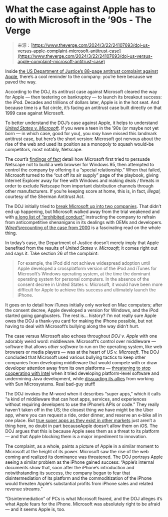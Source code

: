 <!--yml
category: 未分类
date: 2024-05-29 12:34:48
-->

# What the case against Apple has to do with Microsoft in the ’90s - The Verge

> 来源：[https://www.theverge.com/2024/3/22/24107693/doj-us-versus-apple-complaint-microsoft-antitrust-case](https://www.theverge.com/2024/3/22/24107693/doj-us-versus-apple-complaint-microsoft-antitrust-case)

Inside [the US Department of Justice’s 88-page antitrust complaint against Apple](/2024/3/21/24107659/apple-doj-lawsuit-antitrust-documents-suing), there’s a cool reminder to the company: you’re here because we paved the way.

According to the DOJ, its antitrust case against Microsoft cleared the way for Apple — then teetering on bankruptcy — to launch its breakout success: the iPod. Decades and trillions of dollars later, Apple is in the hot seat. And because time is a flat circle, it’s facing an antitrust case built directly on that 1999 case against Microsoft.

To better understand the DOJ’s case against Apple, it helps to understand [*United States v. Microsoft*](https://www.justice.gov/atr/case/us-v-microsoft-corporation-browser-and-middleware#district). If you were a teen in the ’90s (or maybe not yet born — in which case, good for you), you *may* have missed this landmark antitrust case, but here’s the short version: Microsoft got nervous about the rise of the web and used its position as a monopoly to squash would-be competitors, most notably, Netscape.

The court’s [findings of fact](https://www.justice.gov/atr/us-v-microsoft-courts-findings-fact#iv) detail how Microsoft first tried to persuade Netscape not to build a web browser for Windows 95, then attempted to control the company by offering it a “special relationship.” When that failed, Microsoft turned to the “cut off its air supply” page of the playbook, giving Internet Explorer away for free with Windows and making deals / threats in order to exclude Netscape from important distribution channels through other manufacturers. If you’re keeping score at home, this is, in fact, *illegal,* courtesy of the Sherman Antitrust Act.

The DOJ initially tried to [break Microsoft up into two companies](https://www.justice.gov/atr/final-judgment-us-v-microsoft-corporation-state-new-york-et-al-v-microsoft-corporation). That didn’t end up happening, but Microsoft walked away from the trial weakened and with [a long list of “prohibited conduct”](https://www.justice.gov/atr/case-document/final-judgment-133) instructing the company to refrain from anticompetitive shenanigans in its dealings with OEMs and developers. [*Wired*’srecounting of the case from 2000](https://www.wired.com/2000/11/microsoft-7/) is a fascinating read on the whole thing.

In today’s case, the Department of Justice doesn’t merely imply that Apple benefited from the results of *United States v. Microsoft;* it comes right out and says it. Take section 26 of the complaint:

> For example, the iPod did not achieve widespread adoption until Apple developed a crossplatform version of the iPod and iTunes for Microsoft’s Windows operating system, at the time the dominant operating system for personal computers. In the absence of the consent decree in United States v. Microsoft, it would have been more difficult for Apple to achieve this success and ultimately launch the iPhone.

It goes on to detail how iTunes initially only worked on Mac computers; after the consent decree, Apple developed a version for Windows, and the iPod started going gangbusters. The rest is... history? I’m not really sure Apple owes the DOJ a thank-you card for making the iPhone possible, but not having to deal with Microsoft’s bullying along the way didn’t hurt.

The case versus Microsoft also echoes throughout *DOJ v. Apple* with one adorably weird word: middleware. Microsoft’s control over middleware — software that allows *other software* to run on the operating system, like web browsers or media players — was at the heart of *US v. Microsoft*. The DOJ concluded that Microsoft used various bullying tactics to keep other companies from developing middleware that would compete with or draw developer attention away from its own platforms — [threatening to stop cooperating with Intel](https://www.justice.gov/atr/us-v-microsoft-courts-findings-fact#iiii:~:text=102.-,Microsoft%20was%20not%20content,-to%20merely%20quash) when it tried developing platform-level software and undermining Java development, while [dissuading its allies](https://www.justice.gov/atr/us-v-microsoft-courts-findings-fact#via:~:text=Microsoft%20also%20discouraged%20its%20business%20allies) from working with Sun Microsystems. Real bad-guy stuff!

The DOJ invokes the M-word when it describes “super apps,” which it calls “a kind of middleware that can host apps, services, and experiences without requiring developers to use the iPhone’s APIs or code.” They really haven’t taken off in the US; the closest thing we have might be the Uber app, where you can request a ride, order dinner, and reserve an e-bike all in one place. But [true super apps as they exist in other markets](/22738395/social-media-super-app-facebook-wechat-shopping) just aren’t a thing here, no doubt in part becauseApple doesn’t allow them on iOS. The DOJ argues that this is because Apple sees them as a threat to its platform — and that Apple blocking them is a major impediment to innovation.

The complaint, as a whole, paints a picture of Apple in a similar moment to Microsoft at the height of its power. Microsoft saw the rise of the web coming and realized its dominance was threatened. The DOJ portrays Apple seeing a similar problem as the iPhone gained success: “Apple’s internal documents show that, soon after the iPhone’s introduction and notwithstanding its success, the company began to fear that disintermediation of its platform and the commoditization of the iPhone would threaten Apple’s substantial profits from iPhone sales and related revenue streams.”

“Disintermediation” of PCs is what Microsoft feared, and the DOJ alleges it’s what Apple fears for the iPhone. Microsoft was absolutely right to be afraid — and it seems Apple is, too.